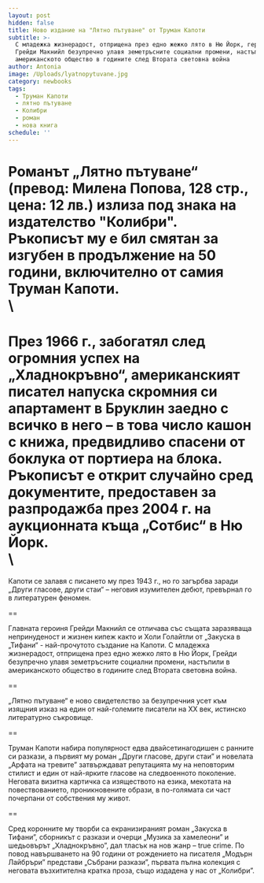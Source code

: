 ```yaml
---
layout: post
hidden: false
title: Ново издание на "Лятно пътуване" от Труман Капоти
subtitle: >-
  С младежка жизнерадост, отприщена през едно жежко лято в Ню Йорк, героинята
  Грейди Макнийл безупречно улавя земетръсните социални промени, настъпили в
  американското общество в годините след Втората световна война
author: Antonia
image: /Uploads/lyatnopytuvane.jpg
category: newbooks
tags:
  - Труман Капоти
  - лятно пътуване
  - Колибри
  - роман
  - нова книга
schedule: ''
---
```

Романът „Лятно пътуване“ (превод: Милена Попова, 128 стр., цена: 12 лв.) излиза под знака на издателство "Колибри". Ръкописът му е бил смятан за изгубен в продължение на 50 години, включително от самия Труман Капоти. \
\
==

През 1966 г., забогатял след огромния успех на „Хладнокръвно“, американският писател напуска скромния си апартамент в Бруклин заедно с всичко в него – в това число кашон с книжа, предвидливо спасени от боклука от портиера на блока. Ръкописът е открит случайно сред документите, предоставен за разпродажба през 2004 г. на аукционната къща „Сотбис“ в Ню Йорк. \
\
==

Капоти се залавя с писането му през 1943 г., но го загърбва заради „Други гласове, други стаи“ – неговия изумителен дебют, превърнал го в литературен феномен.

\==

Главната героиня Грейди Макнийл се отличава със същата заразяваща непринуденост и жизнен кипеж както и Холи Голайтли от „Закуска в „Тифани“ - най-прочутото създание на Капоти. С младежка жизнерадост, отприщена през едно жежко лято в Ню Йорк, Грейди безупречно улавя земетръсните социални промени, настъпили в американското общество в годините след Втората световна война. 

\==

„Лятно пътуване“ е ново свидетелство за безупречния усет към изящния изказ на един от най-големите писатели на XX век, истинско литературно съкровище. 

\==

Труман Капоти набира популярност едва двайсетинагодишен с ранните си разкази, а първият му роман „Други гласове, други стаи” и новелата „Арфата на тревите” затвърждават репутацията му на неповторим стилист и един от най-ярките гласове на следвоенното поколение. Неговата визитна картичка са изяществото на езика, мекотата на повествованието, проникновените образи, в по-голямата си част почерпани от собствения му живот.

\==

Сред коронните му творби са екранизираният роман „Закуска в Тифани”, сборникът с разкази и очерци „Музика за хамелеони” и шедьовърът „Хладнокръвно”, дал тласък на нов жанр –  true crime. По повод навършването на 90 години от рождението на писателя „Модърн Лайбръри” представи „Събрани разкази”, първата пълна колекция с неговата възхитителна кратка проза, също издадена у нас от „Колибри”.
